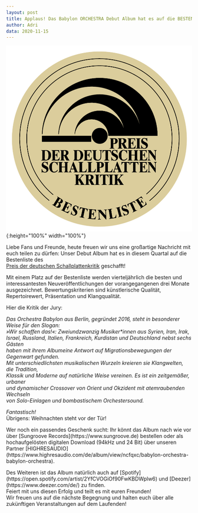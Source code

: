 ```yaml
---
layout: post
title: Applaus! Das Babylon ORCHESTRA Debut Album hat es auf die BESTENLISTE des Preis der deutschen Schallplattenkritik geschafft! Hier geht es zur Kritik!
author: Adri
data: 2020-11-15
---
```

![](/styles/pictures/preis_schallplattenkritik_bestenliste.jpg){:height="100%" width="100%"}

Liebe Fans und Freunde, heute freuen wir uns eine großartige Nachricht mit euch teilen zu dürfen:
Unser Debut Album hat es in diesem Quartal auf die  Bestenliste des<br />
[Preis der deutschen Schallplattenkritik](https://www.schallplattenkritik.de/bestenlisten/2020/04#win1513) geschafft!<br />

Mit einem Platz auf der Bestenliste werden vierteljährlich die besten und interessantesten Neuveröffentlichungen der vorangegangenen drei Monate ausgezeichnet. Bewertungskriterien sind künstlerische Qualität, Repertoirewert, Präsentation und Klangqualität.

Hier die Kritik der Jury:
<p>
<i>Das Orchestra Babylon aus Berlin, gegründet 2016, steht in besonderer Weise für den Slogan: <br />
»Wir schaffen das!«: Zweiundzwanzig Musiker*innen aus Syrien, Iran, Irak, <br />
Israel, Russland, Italien, Frankreich, Kurdistan und Deutschland nebst sechs Gästen <br />
haben mit ihrem Albumeine Antwort auf Migrationsbewegungen der Gegenwart gefunden.<br />
Mit unterschiedlichsten musikalischen Wurzeln kreieren sie Klangwelten, die Tradition, <br />
Klassik und Moderne auf natürliche Weise vereinen. Es ist ein zeitgemäßer, urbaner <br />
und dynamischer Crossover von Orient und Okzident mit atemraubenden Wechseln <br />
von Solo-Einlagen und bombastischem Orchestersound.</i> 
</p>
<p>
<i>Fantastisch!</i><br />
Übrigens: Weihnachten steht vor der Tür!<br />
  </p>
Wer noch ein passendes Geschenk sucht: Ihr könnt das Album nach wie vor über [Sungroove Records](https://www.sungroove.de) bestellen oder als hochaufgelösten digitalen Download (94kHz und 24 Bit) über unseren Partner [HIGHRESAUDIO](https://www.highresaudio.com/de/album/view/ncfqxc/babylon-orchestra-babylon-orchestra).
  </p>
Des Weiteren ist das Album natürlich auch auf [Spotify](https://open.spotify.com/artist/2YfCVOGiOf90FwKBDWplw6) und [Deezer](https://www.deezer.com/de/) zu finden.
<br />
Feiert mit uns diesen Erfolg und teilt es mit euren Freunden!<br />
Wir freuen uns auf die nächste Begegnung und halten euch über alle zukünftigen Veranstaltungen auf dem Laufenden!

